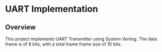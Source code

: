 # UART Implementation
## Overview
This project implements UART Transmitter using System Verilog. The data frame is of 8 bits, with a total frame frame size of 10 bits. 
